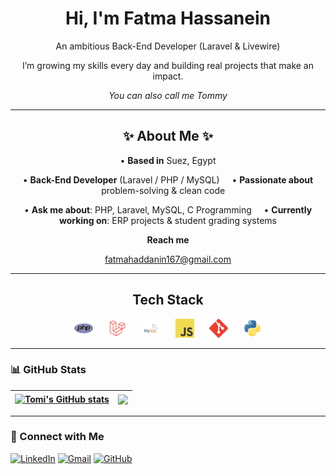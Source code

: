 <h1 align="center"> Hi, I'm Fatma Hassanein</h1>
<p align="center">
    An ambitious Back-End Developer (Laravel & Livewire)  
</p>

<p align="center">
    I’m growing my skills every day and building real projects that make an impact.  
</p>

<p align="center">
   <i>You can also call me Tommy </i>
</p>


---

<h2 align="center">✨ About Me ✨</h2>

<p align="center">
   <span style="font-family: 'Segoe UI', sans-serif; font-size: 16px;">
   <p align="center">• <b>Based in</b> Suez, Egypt </p>
    <p align="center">• <b>Back-End Developer</b> (Laravel / PHP / MySQL) &nbsp;&nbsp;&nbsp; • <b>Passionate about</b> problem-solving & clean code &nbsp;&nbsp;&nbsp;</p> 
    <p align="center">• <b>Ask me about</b>: PHP, Laravel, MySQL, C Programming &nbsp;&nbsp;&nbsp;   • <b>Currently working on</b>: ERP projects & student grading systems </p> 
   <p align="center"><b>Reach me</b> </p>
       <p align="center"><a href="mailto:fatmahaddanin167@gmail.com">fatmahaddanin167@gmail.com</a></p>
   </span>
</p>

---

<h2 align="center">Tech Stack</h2>

<p align="center">
  <code><img height="30" alt="php" src="https://raw.githubusercontent.com/github/explore/master/topics/php/php.png" style="margin: 0 10px;"></code>
  <code><img height="30" alt="laravel" src="https://raw.githubusercontent.com/github/explore/master/topics/laravel/laravel.png" style="margin: 0 10px;"></code>
  <code><img height="30" alt="mysql" src="https://raw.githubusercontent.com/github/explore/master/topics/mysql/mysql.png" style="margin: 0 10px;"></code>
  <code><img height="30" alt="javascript" src="https://raw.githubusercontent.com/github/explore/master/topics/javascript/javascript.png" style="margin: 0 10px;"></code>
  <code><img height="30" alt="git" src="https://raw.githubusercontent.com/github/explore/master/topics/git/git.png" style="margin: 0 10px;"></code>
  <code><img height="30" alt="python" src="https://raw.githubusercontent.com/github/explore/master/topics/python/python.png" style="margin: 0 10px;"></code>
</p>





---

### 📊 GitHub Stats  

| <a href="https://github.com/YourUserName"><img align="center" src="https://github-readme-stats.vercel.app/api?username=YourUserName&show_icons=true&include_all_commits=true&theme=buefy&hide_border=true" alt="Tomi's GitHub stats" /></a> | <a href="https://github.com/YourUserName"><img align="center" src="https://github-readme-stats.vercel.app/api/top-langs/?username=YourUserName&layout=compact&theme=buefy&hide_border=true" /></a> |
| ------------- | ------------- |

---

### 🔗 Connect with Me  

<p align="left">
<a href="https://www.linkedin.com/in/yourprofile/"><img alt="LinkedIn" title="LinkedIn" height="30" src="https://cdn-icons-png.flaticon.com/512/174/174857.png"></a>
<a href="mailto:your.email@example.com"><img alt="Gmail" title="Email" height="30" src="https://cdn-icons-png.flaticon.com/512/281/281769.png"></a>
<a href="https://github.com/YourUserName"><img alt="GitHub" title="GitHub" height="30" src="https://cdn-icons-png.flaticon.com/512/25/25231.png"></a>
</p>

